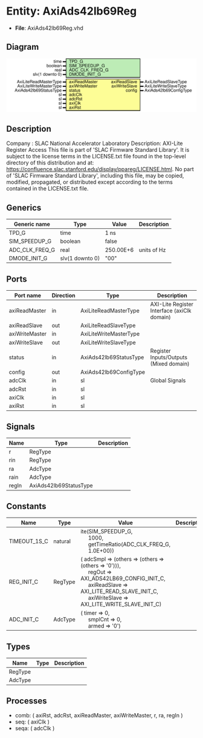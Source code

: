 # Entity: AxiAds42lb69Reg

- **File**: AxiAds42lb69Reg.vhd
## Diagram

![Diagram](AxiAds42lb69Reg.svg "Diagram")
## Description

Company    : SLAC National Accelerator Laboratory
Description: AXI-Lite Register Access
This file is part of 'SLAC Firmware Standard Library'.
It is subject to the license terms in the LICENSE.txt file found in the
top-level directory of this distribution and at:
   https://confluence.slac.stanford.edu/display/ppareg/LICENSE.html.
No part of 'SLAC Firmware Standard Library', including this file,
may be copied, modified, propagated, or distributed except according to
the terms contained in the LICENSE.txt file.
## Generics

| Generic name   | Type            | Value     | Description |
| -------------- | --------------- | --------- | ----------- |
| TPD_G          | time            | 1 ns      |             |
| SIM_SPEEDUP_G  | boolean         | false     |             |
| ADC_CLK_FREQ_G | real            | 250.00E+6 | units of Hz |
| DMODE_INIT_G   | slv(1 downto 0) | "00"      |             |
## Ports

| Port name      | Direction | Type                   | Description                                 |
| -------------- | --------- | ---------------------- | ------------------------------------------- |
| axiReadMaster  | in        | AxiLiteReadMasterType  | AXI-Lite Register Interface (axiClk domain) |
| axiReadSlave   | out       | AxiLiteReadSlaveType   |                                             |
| axiWriteMaster | in        | AxiLiteWriteMasterType |                                             |
| axiWriteSlave  | out       | AxiLiteWriteSlaveType  |                                             |
| status         | in        | AxiAds42lb69StatusType | Register Inputs/Outputs (Mixed domain)      |
| config         | out       | AxiAds42lb69ConfigType |                                             |
| adcClk         | in        | sl                     | Global Signals                              |
| adcRst         | in        | sl                     |                                             |
| axiClk         | in        | sl                     |                                             |
| axiRst         | in        | sl                     |                                             |
## Signals

| Name  | Type                   | Description |
| ----- | ---------------------- | ----------- |
| r     | RegType                |             |
| rin   | RegType                |             |
| ra    | AdcType                |             |
| rain  | AdcType                |             |
| regIn | AxiAds42lb69StatusType |             |
## Constants

| Name         | Type    | Value                                                                                                                                                                                                                                                                                                                                     | Description |
| ------------ | ------- | ----------------------------------------------------------------------------------------------------------------------------------------------------------------------------------------------------------------------------------------------------------------------------------------------------------------------------------------- | ----------- |
| TIMEOUT_1S_C | natural |  ite(SIM_SPEEDUP_G,<br><span style="padding-left:20px"> 1000,<br><span style="padding-left:20px"> getTimeRatio(ADC_CLK_FREQ_G,<br><span style="padding-left:20px"> 1.0E+00))                                                                                                                                                              |             |
| REG_INIT_C   | RegType |  (       adcSmpl       => (others => (others => (others => '0'))),<br><span style="padding-left:20px">       regOut        => AXI_ADS42LB69_CONFIG_INIT_C,<br><span style="padding-left:20px">       axiReadSlave  => AXI_LITE_READ_SLAVE_INIT_C,<br><span style="padding-left:20px">       axiWriteSlave => AXI_LITE_WRITE_SLAVE_INIT_C) |             |
| ADC_INIT_C   | AdcType |  (       timer         => 0,<br><span style="padding-left:20px">       smplCnt       => 0,<br><span style="padding-left:20px">       armed         => '0')                                                                                                                                                                                |             |
## Types

| Name    | Type | Description |
| ------- | ---- | ----------- |
| RegType |      |             |
| AdcType |      |             |
## Processes
- comb: ( axiRst, adcRst, axiReadMaster, axiWriteMaster, r, ra, regIn )
- seq: ( axiClk )
- seqa: ( adcClk )
